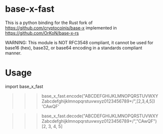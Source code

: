 #  base-x-fast

This is a python binding for the Rust fork of https://github.com/cryptocoinjs/base-x implemented in https://github.com/OrKoN/base-x-rs

WARNING: This module is NOT RFC3548 compliant, it cannot be used for base16 (hex), base32, or base64 encoding in a standards compliant manner.

# Usage

import base_x_fast

>>> base_x_fast.encode("ABCDEFGHIJKLMNOPQRSTUVWXYZabcdefghijklmnopqrstuvwxyz0123456789+/",[2,3,4,5])
'CAwQF'

>>> base_x_fast.decode("ABCDEFGHIJKLMNOPQRSTUVWXYZabcdefghijklmnopqrstuvwxyz0123456789+/","CAwQF")
[2, 3, 4, 5]